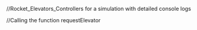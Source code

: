 //Rocket_Elevators_Controllers 
for a simulation with detailed console logs

//Calling the function requestElevator

